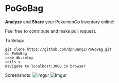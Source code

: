 # PoGoBag

**Analyze** and **Share** your PokemonGo Inventory online!

Feel free to contribute and make pull request.

To Setup:
```
git clone https://github.com/dphuang2/PoGoBag.git
cd PoGoBag
rake db:setup
rails s
navigate to localhost:3000 in browser
```

Screenshots:
![Imgur](http://i.imgur.com/SdEIGjF.png)
![Imgur](http://i.imgur.com/lPvCpYa.png)
